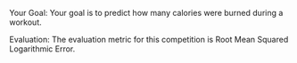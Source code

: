 Your Goal: Your goal is to predict how many calories were burned during a workout.

Evaluation: The evaluation metric for this competition is Root Mean Squared Logarithmic Error.
